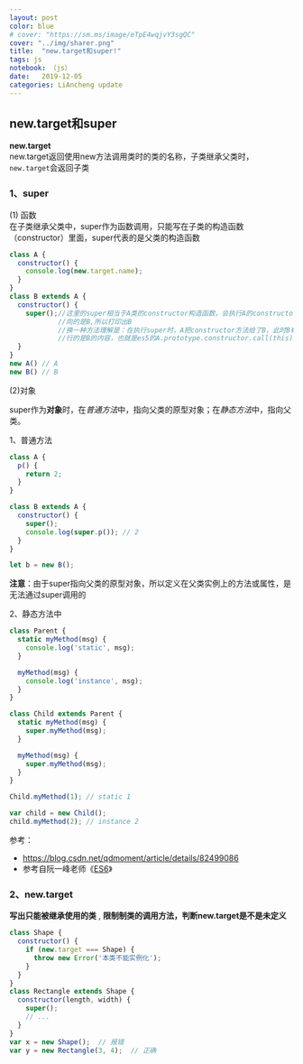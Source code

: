 ```yaml
---
layout: post
color: blue
# cover: "https://sm.ms/image/eTpE4wqjvY3sgQC"
cover: "../img/sharer.png"
title:  "new.target和super!"
tags: js
notebook: （js）
date:   2019-12-05 
categories: LiAncheng update
---
```

## new.target和super
**new.target**  
 new.target返回使用new方法调用类时的类的名称，子类继承父类时，`new.target`会返回子类   
### 1、super  
(1) 函数  
在子类继承父类中，super作为函数调用，只能写在子类的构造函数（constructor）里面，super代表的是父类的构造函数   

```javaScript
class A {
  constructor() {
    console.log(new.target.name);
  }
}
class B extends A {
  constructor() {
    super();//这里的super相当于A类的constructor构造函数，会执行A的constructor,但是此时的this指 
            //向的是B,所以打印出B
            //换一种方法理解是：在执行super时，A把constructor方法给了B，此时B有了A的功能，但是执 
            //行的是B的内容，也就是es5的A.prototype.constructor.call(this)。
  }
}
new A() // A
new B() // B
```

(2)对象  

 super作为**对象**时，在*普通方法*中，指向父类的原型对象；在*静态方法*中，指向父类。   

  1、普通方法  

```javaScript
class A {
  p() {
    return 2;
  }
}

class B extends A {
  constructor() {
    super();
    console.log(super.p()); // 2
  }
}

let b = new B();
```



 **注意**：由于super指向父类的原型对象，所以定义在父类实例上的方法或属性，是无法通过super调用的  


2、静态方法中

```javaScript
class Parent {
  static myMethod(msg) {
    console.log('static', msg);
  }

  myMethod(msg) {
    console.log('instance', msg);
  }
}

class Child extends Parent {
  static myMethod(msg) {
    super.myMethod(msg);
  }

  myMethod(msg) {
    super.myMethod(msg);
  }
}

Child.myMethod(1); // static 1

var child = new Child();
child.myMethod(2); // instance 2
```

参考：
- https://blog.csdn.net/qdmoment/article/details/82499086 
-  参考自阮一峰老师《[ES6](http://es6.ruanyifeng.com/?search=next&x=0&y=0#docs/class-extends#super-关键字)》 

### 2、new.target  


**写出只能被继承使用的类** , **限制制类的调用方法，判断new.target是不是未定义** 

```javaScript
class Shape {
  constructor() {
    if (new.target === Shape) {
      throw new Error('本类不能实例化');
    }
  }
}
class Rectangle extends Shape {
  constructor(length, width) {
    super();
    // ...
  }
}
var x = new Shape();  // 报错
var y = new Rectangle(3, 4);  // 正确
```
